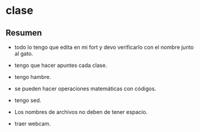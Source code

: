 # clase

## Resumen 

- todo lo tengo que edita en mi fort y devo verificarlo con el nombre junto al gato.

- tengo que hacer apuntes cada clase.

- tengo hambre.

- se pueden hacer operaciones matemáticas con códigos.

- tengo sed.

- Los nombres de archivos no deben de tener espacio. 

- traer webcam.
